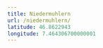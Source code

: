 ```yaml
---
title: Niedermuhlern
url: /niedermuhlern/
latitude: 46.8622943
longitude: 7.464306700000001
---
```

